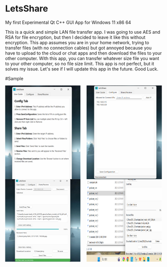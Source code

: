 # LetsShare
My first Experimental Qt C++ GUI App for Windows 11 x86 64

This is a quick and simple LAN file transfer app. I was going to use AES and RSA for file encryption, but then I decided to leave it like this without encryption. This app assumes you are in your home network, trying to transfer files (with no connection cables) but got annoyed because you have to upload to the cloud or chat apps and then download the files to your other computer. With this app, you can transfer whatever size file you want to your other computer, so no file size limit. This app is not perfect, but it solves my issue. Let's see if I will update this app in the future. Good Luck.

#Sample

<div style="display: flex; justify-content: space-between;">
  <img src="https://github.com/jerryli99/LetsShare/blob/main/example1.png" alt="Image 1" width="48%"/>
  <img src="https://github.com/jerryli99/LetsShare/blob/main/example2.png" alt="Image 2" width="48%"/>
</div>

<div style="display: flex; justify-content: space-between;">
  <img src="https://github.com/jerryli99/LetsShare/blob/main/example3.png" alt="Image 3" width="48%"/>
  <img src="https://github.com/jerryli99/LetsShare/blob/main/example4.png" alt="Image 4" width="48%"/>
</div>
